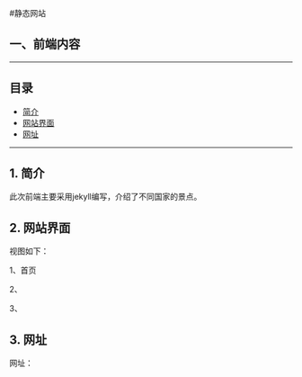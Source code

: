 #静态网站

## 一、前端内容

----
## 目录
* [简介](#jump1)
* [网站界面](#jump2)
* [网址](#jump3)
----

## <span id="jump1">1. 简介</span>
此次前端主要采用jekyll编写，介绍了不同国家的景点。

## <span id="jump2">2. 网站界面</span>
视图如下：

1、首页

2、

3、

## <span id="jump3">3. 网址</span>
网址：



